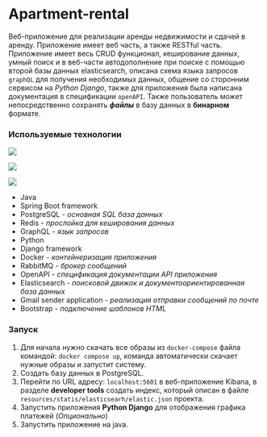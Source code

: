 # Apartment-rental
Веб-приложение для реализации аренды недвижимости и сдачей в аренду. Приложение имеет веб часть,
а также RESTful часть. Приложение имеет весь CRUD функционал, кеширование данных,
умный поиск и в веб-части автодополнение при поиске с помощью второй базы данных elasticsearch,
описана схема языка запросов `graphQL` для получения необходимых данных,
общение со сторонним сервисом на *Python Django*, также для приложения была написана документация в
спецификации `openAPI`. Также пользователь может непосредственно сохранять ___файлы___ в базу данных в **бинарном** формате.


### **Используемые технологии**
![](https://skillicons.dev/icons?i=java,idea,spring,postgres,redis,graphql)

![](https://skillicons.dev/icons?i=python,pycharm,django,docker,rabbitmq,elasticsearch)

![](https://skillicons.dev/icons?i=gmail,postman,bootstrap,html,css,js)
* Java 
* Spring Boot framework
* PostgreSQL - _основная SQL база данных_
* Redis - _прослойка для кеширования данных_
* GraphQL - _язык запросов_
* Python
* Django framework
* Docker - _контейнеризация приложения_
* RabbitMQ - _брокер сообщений_
* OpenAPI - _спецификация документации API приложения_
* Elasticsearch - _поисковой движок и документоориентированная база данных_
* Gmail sender application - _реализация отправки сообщений по почте_
* Bootstrap - _подключение шаблонов HTML_

### Запуск

1. Для начала нужно скачать все образы из `docker-compose` файла командой: `docker compose up`, команда
автоматически скачает нужные образы и запустит систему.
2. Создать базу данных в PostgreSQL.
3. Перейти по URL адресу: `localhost:5601` в веб-приложение Kibana, в разделе **developer tools** создать
индекс, который описан в файле `resources/statis/elasticsearh/elastic.json` проекта.
4. Запустить приложения **Python Django** для отображения графика платежей (_Опционально_)
5. Запустить приложение на java.